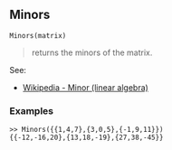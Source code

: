 ## Minors

```
Minors(matrix) 
```

> returns the minors of the matrix.
	
See:
* [Wikipedia - Minor (linear algebra)](https://en.wikipedia.org/wiki/Minor_(linear_algebra))
	
### Examples

```
>> Minors({{1,4,7},{3,0,5},{-1,9,11}})
{{-12,-16,20},{13,18,-19},{27,38,-45}}
```
